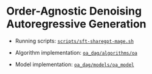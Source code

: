 # Order-Agnostic Denoising Autoregressive Generation

* Running scripts: [`scripts/sft-sharegpt-mage.sh`](./scripts/sft-sharegpt-mage.sh)

* Algorithm implementation: [`oa_dag/algorithms/oa`](./oa_dag/algorithms/oa)

* Model implementation: [`oa_dag/models/oa_model`](./oa_dag/models/oa_model)
